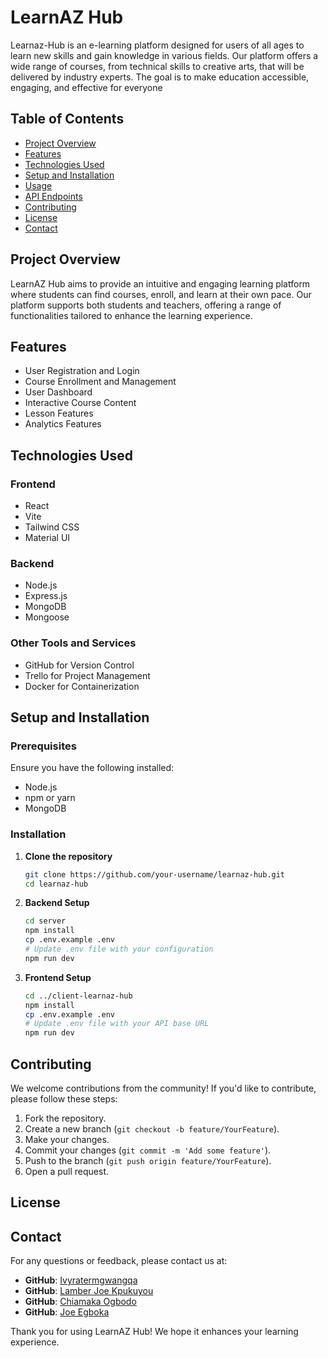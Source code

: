 # LearnAZ Hub

Learnaz-Hub is an e-learning platform designed for users of all ages to learn new skills and gain knowledge in various fields. Our platform offers a wide range of courses, from technical skills to creative arts, that will be delivered by industry experts. The goal is to make education accessible, engaging, and effective for everyone

## Table of Contents

- [Project Overview](#project-overview)
- [Features](#features)
- [Technologies Used](#technologies-used)
- [Setup and Installation](#setup-and-installation)
- [Usage](#usage)
- [API Endpoints](#api-endpoints)
- [Contributing](#contributing)
- [License](#license)
- [Contact](#contact)

## Project Overview

LearnAZ Hub aims to provide an intuitive and engaging learning platform where students can find courses, enroll, and learn at their own pace. Our platform supports both students and teachers, offering a range of functionalities tailored to enhance the learning experience.

## Features

- User Registration and Login
- Course Enrollment and Management
- User Dashboard
- Interactive Course Content
- Lesson Features
- Analytics Features

## Technologies Used

### Frontend

- React
- Vite
- Tailwind CSS
- Material UI

### Backend

- Node.js
- Express.js
- MongoDB
- Mongoose

### Other Tools and Services

- GitHub for Version Control
- Trello for Project Management
- Docker for Containerization

## Setup and Installation

### Prerequisites

Ensure you have the following installed:

- Node.js
- npm or yarn
- MongoDB

### Installation

1. **Clone the repository**

   ```bash
   git clone https://github.com/your-username/learnaz-hub.git
   cd learnaz-hub
   ```

2. **Backend Setup**

   ```bash
   cd server
   npm install
   cp .env.example .env
   # Update .env file with your configuration
   npm run dev
   ```

3. **Frontend Setup**

   ```bash
   cd ../client-learnaz-hub 
   npm install
   cp .env.example .env
   # Update .env file with your API base URL
   npm run dev
   ```

<!-- ## Usage

To start the development server for both frontend and backend:

1. Start the backend server:

   ```bash
   cd server
   npm run dev
   ```

2. Start the frontend server:

   ```bash
   cd client
   npm run dev
   ```

3. Open your browser and navigate to `http://localhost:5173` to access the frontend. -->

<!-- ## API Endpoints

### Authentication

- **POST** `/auth/signup-user`: User registration
- **POST** `/auth/login`: User login

### Courses

- **GET** `/courses`: Get all courses
- **POST** `/courses`: Create a new course
- **GET** `/courses/:id`: Get course by ID
- **PUT** `/courses/:id`: Update course by ID
- **DELETE** `/courses/:id`: Delete course by ID

### Users

- **GET** `/users`: Get all users
- **GET** `/users/:id`: Get user by ID
- **PUT** `/users/:id`: Update user by ID
- **DELETE** `/users/:id`: Delete user by ID -->

## Contributing

We welcome contributions from the community! If you'd like to contribute, please follow these steps:

1. Fork the repository.
2. Create a new branch (`git checkout -b feature/YourFeature`).
3. Make your changes.
4. Commit your changes (`git commit -m 'Add some feature'`).
5. Push to the branch (`git push origin feature/YourFeature`).
6. Open a pull request.

## License


## Contact

For any questions or feedback, please contact us at:

- **GitHub**: [Ivyratermgwangqa](https://github.com/Ivyratermgwangqa)
- **GitHub**: [Lamber Joe Kpukuyou](https://github.com/Lamber22)
- **GitHub**: [Chiamaka Ogbodo](https://github.com/chimaskyy)
- **GitHub**: [Joe Egboka](https://github.com/elnino10)


Thank you for using LearnAZ Hub! We hope it enhances your learning experience.
```